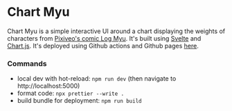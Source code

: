 # Chart Myu

Chart Myu is a simple interactive UI around a chart displaying the weights of characters from [Pixiveo's comic Log Myu](https://www.deviantart.com/pixiveo/gallery/72533855/log-myu).
It's built using [Svelte](https://svelte.dev/) and [Chart.js](https://www.chartjs.org/).
It's deployed using Github actions and Github pages [here](https://phatelot.github.io/ChartMyu/).

### Commands

- local dev with hot-reload: `npm run dev` (then navigate to http://localhost:5000)
- format code: `npx prettier --write .`
- build bundle for deployment: `npm run build`
